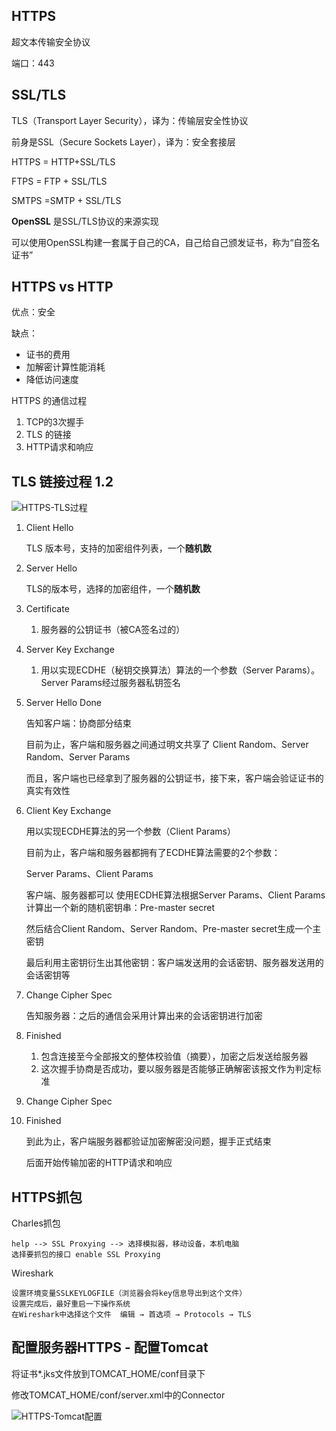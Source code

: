 ## HTTPS

超文本传输安全协议

端口：443

## SSL/TLS

TLS（Transport Layer Security），译为：传输层安全性协议 

前身是SSL（Secure Sockets Layer），译为：安全套接层

HTTPS = HTTP+SSL/TLS

FTPS = FTP + SSL/TLS

SMTPS =SMTP + SSL/TLS

**OpenSSL**  是SSL/TLS协议的来源实现

可以使用OpenSSL构建一套属于自己的CA，自己给自己颁发证书，称为“自签名证书”

## HTTPS vs HTTP 

优点：安全

缺点：

* 证书的费用
* 加解密计算性能消耗
* 降低访问速度

HTTPS 的通信过程

1. TCP的3次握手
2. TLS 的链接
3. HTTP请求和响应

## TLS 链接过程 1.2

![HTTPS-TLS过程](http://xingyajie.oss-cn-hangzhou.aliyuncs.com/uPic/HTTPS-TLS%E8%BF%87%E7%A8%8B.png)

1. Client Hello

   TLS 版本号，支持的加密组件列表，一个**随机数**

2. Server Hello

   TLS的版本号，选择的加密组件，一个**随机数**

3. Certificate  

   1. 服务器的公钥证书（被CA签名过的）

4. Server Key Exchange

   1. 用以实现ECDHE（秘钥交换算法）算法的一个参数（Server Params）。Server Params经过服务器私钥签名

5. Server Hello Done

   告知客户端：协商部分结束

   目前为止，客户端和服务器之间通过明文共享了 Client Random、Server Random、Server Params

   而且，客户端也已经拿到了服务器的公钥证书，接下来，客户端会验证证书的真实有效性

6. Client Key Exchange

   用以实现ECDHE算法的另一个参数（Client Params）

   目前为止，客户端和服务器都拥有了ECDHE算法需要的2个参数：

   Server Params、Client Params 

   客户端、服务器都可以 使用ECDHE算法根据Server Params、Client Params计算出一个新的随机密钥串：Pre-master secret 

   然后结合Client Random、Server Random、Pre-master secret生成一个主密钥 

   最后利用主密钥衍生出其他密钥：客户端发送用的会话密钥、服务器发送用的会话密钥等

7. Change Cipher Spec

   告知服务器：之后的通信会采用计算出来的会话密钥进行加密

8. Finished

   1. 包含连接至今全部报文的整体校验值（摘要），加密之后发送给服务器 
   2. 这次握手协商是否成功，要以服务器是否能够正确解密该报文作为判定标准

9. Change Cipher Spec

10. Finished

    到此为止，客户端服务器都验证加密解密没问题，握手正式结束 

    后面开始传输加密的HTTP请求和响应

## HTTPS抓包

Charles抓包

```
help --> SSL Proxying --> 选择模拟器，移动设备，本机电脑
选择要抓包的接口 enable SSL Proxying
```

Wireshark	

```
设置环境变量SSLKEYLOGFILE（浏览器会将key信息导出到这个文件）
设置完成后，最好重启一下操作系统 
在Wireshark中选择这个文件  编辑 → 首选项 → Protocols → TLS
```

## 配置服务器HTTPS - 配置Tomcat

将证书*.jks文件放到TOMCAT_HOME/conf目录下

修改TOMCAT_HOME/conf/server.xml中的Connector

![HTTPS-Tomcat配置](http://xingyajie.oss-cn-hangzhou.aliyuncs.com/uPic/HTTPS-Tomcat%E9%85%8D%E7%BD%AE.png)









